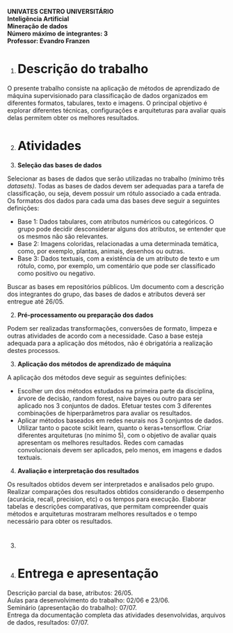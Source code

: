 **UNIVATES CENTRO UNIVERSITÁRIO**  
**Inteligência Artificial**  
**Mineração de dados**  
**Número máximo de integrantes: 3**  
**Professor: Evandro Franzen**

1. # **Descrição do trabalho**

O presente trabalho consiste na aplicação de métodos de aprendizado de máquina supervisionado para classificação de dados organizados em diferentes formatos, tabulares, texto e imagens. O principal objetivo é explorar diferentes técnicas, configurações e arquiteturas para avaliar quais delas permitem obter os melhores resultados.

2. # **Atividades**

1. **Seleção das bases de dados**

Selecionar as bases de dados que serão utilizadas no trabalho (mínimo três *datasets)*. Todas as bases de dados devem ser adequadas para a tarefa de classificação, ou seja, devem possuir um rótulo associado a cada entrada. Os formatos dos dados para cada uma das bases deve seguir a seguintes definições:

* Base 1: Dados tabulares, com atributos numéricos ou categóricos. O grupo pode decidir desconsiderar alguns dos atributos, se entender que os mesmos não são relevantes.  
* Base 2: Imagens coloridas, relacionadas a uma determinada temática, como, por exemplo, plantas, animais, desenhos ou outras.  
* Base 3: Dados textuais, com a existência de um atributo de texto e um rótulo, como, por exemplo, um comentário que pode ser classificado como positivo ou negativo.

Buscar as bases em repositórios públicos. Um documento com a descrição dos integrantes do grupo, das bases de dados e atributos deverá ser entregue até 26/05.

2. **Pré-processamento ou preparação dos dados**

Podem ser realizadas transformações, conversões de formato, limpeza e outras atividades de acordo com a necessidade. Caso a base esteja adequada para a aplicação dos métodos, não é obrigatória a realização destes processos. 

3. **Aplicação dos métodos de aprendizado de máquina**

A aplicação dos métodos deve seguir as seguintes definições:

* Escolher um dos métodos estudados na primeira parte da disciplina, árvore de decisão, random forest, naive bayes ou outro para ser aplicado nos 3 conjuntos de dados. Efetuar testes com 3 diferentes combinações de hiperparâmetros para avaliar os resultados.   
* Aplicar métodos baseados em redes neurais nos 3 conjuntos de dados. Utilizar tanto o pacote scikit learn, quanto o keras+tensorflow. Criar diferentes arquiteturas (no mínimo 5), com o objetivo de avaliar quais apresentam os melhores resultados. Redes com camadas convolucionais devem ser aplicados, pelo menos, em imagens e dados textuais.

4. **Avaliação e interpretação dos resultados**

Os resultados obtidos devem ser interpretados e analisados pelo grupo. Realizar comparações dos resultados obtidos considerando o desempenho (acurácia, recall, precision, etc) o os tempos para execução. Elaborar tabelas e descrições comparativas, que permitam compreender quais métodos e arquiteturas mostraram melhores  resultados e o tempo necessário para obter os resultados.

3. # 

4. # **Entrega e apresentação**

Descrição parcial da base, atributos: 26/05.  
Aulas para desenvolvimento do trabalho: 02/06 e 23/06.  
Seminário (apresentação do trabalho): 07/07.  
Entrega da documentação completa das atividades desenvolvidas, arquivos de dados, resultados: 07/07.